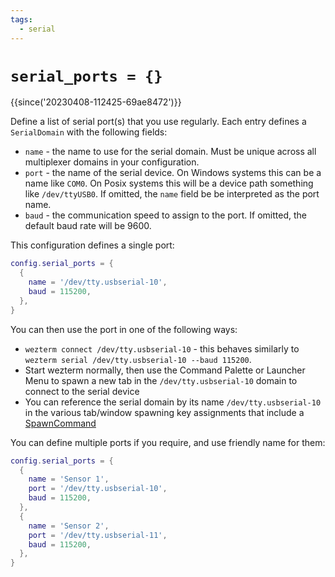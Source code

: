 ```yaml
---
tags:
  - serial
---
```

# `serial_ports = {}`

{{since('20230408-112425-69ae8472')}}

Define a list of serial port(s) that you use regularly.
Each entry defines a `SerialDomain` with the following fields:

* `name` - the name to use for the serial domain. Must be unique across
  all multiplexer domains in your configuration.
* `port` - the name of the serial device. On Windows systems this can be
  a name like `COM0`. On Posix systems this will be a device path something
  like `/dev/ttyUSB0`.  If omitted, the `name` field be be interpreted as
  the port name.
* `baud` - the communication speed to assign to the port. If omitted,
  the default baud rate will be 9600.

This configuration defines a single port:

```lua
config.serial_ports = {
  {
    name = '/dev/tty.usbserial-10',
    baud = 115200,
  },
}
```

You can then use the port in one of the following ways:

* `wezterm connect /dev/tty.usbserial-10` - this behaves similarly to `wezterm
  serial /dev/tty.usbserial-10 --baud 115200`.
* Start wezterm normally, then use the Command Palette or Launcher Menu to
  spawn a new tab in the `/dev/tty.usbserial-10` domain to connect to the
  serial device
* You can reference the serial domain by its name `/dev/tty.usbserial-10` in
  the various tab/window spawning key assignments that include a
  [SpawnCommand](../SpawnCommand.md)

You can define multiple ports if you require, and use friendly name for them:

```lua
config.serial_ports = {
  {
    name = 'Sensor 1',
    port = '/dev/tty.usbserial-10',
    baud = 115200,
  },
  {
    name = 'Sensor 2',
    port = '/dev/tty.usbserial-11',
    baud = 115200,
  },
}
```
